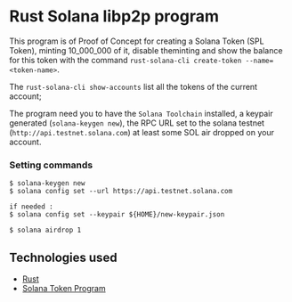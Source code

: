 # Rust Solana libp2p program

This program is of Proof of Concept for creating a Solana Token (SPL Token), minting 10_000_000 of it, disable theminting and show the balance for this token with the command `rust-solana-cli create-token --name=<token-name>`.

The `rust-solana-cli show-accounts` list all the tokens of the current account;

The program need you to have the `Solana Toolchain` installed, a keypair generated (`solana-keygen new`), the RPC URL set to the solana testnet (`http://api.testnet.solana.com`) at least some SOL air dropped on your account.

### Setting commands
```
$ solana-keygen new
$ solana config set --url https://api.testnet.solana.com

if needed :
$ solana config set --keypair ${HOME}/new-keypair.json

$ solana airdrop 1
```

## Technologies used

- [Rust](https://www.rust-lang.org)
- [Solana Token Program](https://github.com/solana-labs/solana-program-library/tree/master/token)
